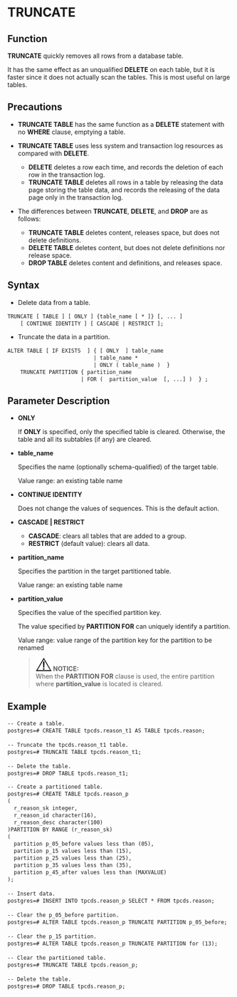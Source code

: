 # TRUNCATE<a name="EN-US_TOPIC_0242370657"></a>

## Function<a name="en-us_topic_0237122193_en-us_topic_0059777694_sf3e0cbc4893c4042ac208fca35e705e8"></a>

**TRUNCATE**  quickly removes all rows from a database table.

It has the same effect as an unqualified  **DELETE**  on each table, but it is faster since it does not actually scan the tables. This is most useful on large tables.

## Precautions<a name="en-us_topic_0237122193_section5258164117111"></a>

-   **TRUNCATE TABLE**  has the same function as a  **DELETE**  statement with no  **WHERE**  clause, emptying a table.
-   **TRUNCATE TABLE**  uses less system and transaction log resources as compared with  **DELETE**.
    -   **DELETE**  deletes a row each time, and records the deletion of each row in the transaction log.
    -   **TRUNCATE TABLE**  deletes all rows in a table by releasing the data page storing the table data, and records the releasing of the data page only in the transaction log.

-   The differences between  **TRUNCATE**,  **DELETE**, and  **DROP**  are as follows:
    -   **TRUNCATE TABLE**  deletes content, releases space, but does not delete definitions.
    -   **DELETE TABLE**  deletes content, but does not delete definitions nor release space.
    -   **DROP TABLE**  deletes content and definitions, and releases space.


## Syntax<a name="en-us_topic_0237122193_en-us_topic_0059777694_s8446a9bd83d843dfa13302117908ed38"></a>

-   Delete data from a table.

```
TRUNCATE [ TABLE ] [ ONLY ] {table_name [ * ]} [, ... ]
    [ CONTINUE IDENTITY ] [ CASCADE | RESTRICT ];
```

-   Truncate the data in a partition.

```
ALTER TABLE [ IF EXISTS  ] { [ ONLY  ] table_name  
                           | table_name *  
                           | ONLY ( table_name )  } 
    TRUNCATE PARTITION { partition_name  
                       | FOR (  partition_value  [, ...] )  } ;
```

## Parameter Description<a name="en-us_topic_0237122193_en-us_topic_0059777694_sdbad1b573aae49f5aeba613b6fc3130d"></a>

-   **ONLY**

    If  **ONLY**  is specified, only the specified table is cleared. Otherwise, the table and all its subtables \(if any\) are cleared.

-   **table\_name**

    Specifies the name \(optionally schema-qualified\) of the target table.

    Value range: an existing table name

-   **CONTINUE IDENTITY**

    Does not change the values of sequences. This is the default action.

-   **CASCADE | RESTRICT**
    -   **CASCADE**: clears all tables that are added to a group.
    -   **RESTRICT**  \(default value\): clears all data.

-   **partition\_name**

    Specifies the partition in the target partitioned table.

    Value range: an existing table name

-   **partition\_value**

    Specifies the value of the specified partition key.

    The value specified by  **PARTITION FOR**  can uniquely identify a partition.

    Value range: value range of the partition key for the partition to be renamed

    >![](public_sys-resources/icon-notice.gif) **NOTICE:**   
    >When the  **PARTITION FOR**  clause is used, the entire partition where  **partition\_value**  is located is cleared.  


## Example<a name="en-us_topic_0237122193_en-us_topic_0059777694_sfa74039cf5ab429abe7b4980088b2c5e"></a>

```
-- Create a table.
postgres=# CREATE TABLE tpcds.reason_t1 AS TABLE tpcds.reason;

-- Truncate the tpcds.reason_t1 table.
postgres=# TRUNCATE TABLE tpcds.reason_t1;

-- Delete the table.
postgres=# DROP TABLE tpcds.reason_t1;
```

```
-- Create a partitioned table.
postgres=# CREATE TABLE tpcds.reason_p
(
  r_reason_sk integer,
  r_reason_id character(16),
  r_reason_desc character(100)
)PARTITION BY RANGE (r_reason_sk)
(
  partition p_05_before values less than (05),
  partition p_15 values less than (15),
  partition p_25 values less than (25),
  partition p_35 values less than (35),
  partition p_45_after values less than (MAXVALUE)
);

-- Insert data.
postgres=# INSERT INTO tpcds.reason_p SELECT * FROM tpcds.reason;

-- Clear the p_05_before partition.
postgres=# ALTER TABLE tpcds.reason_p TRUNCATE PARTITION p_05_before;

-- Clear the p_15 partition.
postgres=# ALTER TABLE tpcds.reason_p TRUNCATE PARTITION for (13);

-- Clear the partitioned table.
postgres=# TRUNCATE TABLE tpcds.reason_p;

-- Delete the table.
postgres=# DROP TABLE tpcds.reason_p;
```

